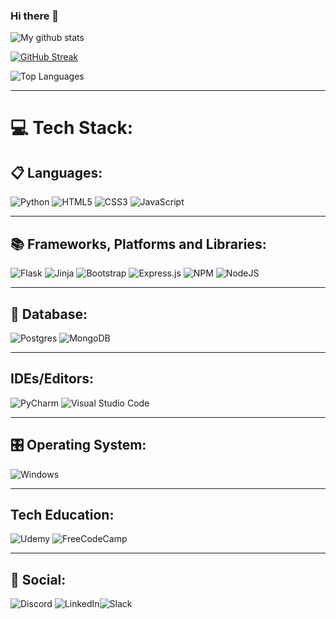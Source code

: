 ### Hi there 👋


![My github stats](https://github-readme-stats.vercel.app/api?username=CiscoMerchan&count_private=true&theme=github_dark&show_icons=true&hide=prs,issues,contribs)

[![GitHub Streak](http://github-readme-streak-stats.herokuapp.com?user=CiscoMerchan&theme=dark&background=0D1116&ring=4B8FDA&fire=4B8FDA&currStreakLabel=4B8FDA)](https://git.io/streak-stats)

![Top Languages](https://github-readme-stats.vercel.app/api/top-langs/?username=CiscoMerchan&layout=compact&theme=github_dark&count_private=true)

<hr noshade>



# 💻 Tech Stack:
  ## 📋 Languages:
 ![Python](https://img.shields.io/badge/python-3670A0?style=for-the-badge&logo=python&logoColor=ffdd54) ![HTML5](https://img.shields.io/badge/html5-%23E34F26.svg?style=for-the-badge&logo=html5&logoColor=white) ![CSS3](https://img.shields.io/badge/css3-%231572B6.svg?style=flat&logo=css3&logoColor=white) ![JavaScript](https://img.shields.io/badge/javascript-%23323330.svg?style=flat&logo=javascript&logoColor=%23F7DF1E)  <hr color="#13005A">

## 📚 Frameworks, Platforms and Libraries:
![Flask](https://img.shields.io/badge/flask-%23000.svg?style=for-the-badge&logo=flask&logoColor=white) ![Jinja](https://img.shields.io/badge/jinja-white.svg?style=for-the-badge&logo=jinja&logoColor=black) ![Bootstrap](https://img.shields.io/badge/bootstrap-%23563D7C.svg?style=flat&logo=bootstrap&logoColor=white) ![Express.js](https://img.shields.io/badge/express.js-%23404d59.svg?style=flat&logo=express&logoColor=%2361DAFB) ![NPM](https://img.shields.io/badge/NPM-%23000000.svg?style=flat&logo=npm&logoColor=white) ![NodeJS](https://img.shields.io/badge/node.js-6DA55F?style=flat&logo=node.js&logoColor=white) <hr>

## 💾 Database:
![Postgres](https://img.shields.io/badge/postgres-%23316192.svg?style=for-the-badge&logo=postgresql&logoColor=white) ![MongoDB](https://img.shields.io/badge/MongoDB-%234ea94b.svg?style=flat&logo=mongodb&logoColor=white) <hr>

## IDEs/Editors:
![PyCharm](https://img.shields.io/badge/pycharm-143?style=for-the-badge&logo=pycharm&logoColor=black&color=black&labelColor=green) ![Visual Studio Code](https://img.shields.io/badge/Visual%20Studio%20Code-0078d7.svg?style=for-the-badge&logo=visual-studio-code&logoColor=white)<hr>

 ## 🎛️ Operating System:
![Windows](https://img.shields.io/badge/Windows-0078D6?style=for-the-badge&logo=windows&logoColor=white)<hr>

 ## Tech Education:
![Udemy](https://img.shields.io/badge/Udemy-A435F0?style=for-the-badge&logo=Udemy&logoColor=white) ![FreeCodeCamp](https://img.shields.io/badge/Freecodecamp-%23123.svg?&style=for-the-badge&logo=freecodecamp&logoColor=green) <hr>

 ## 💬 Social:
![Discord](https://img.shields.io/badge/Discord-%235865F2.svg?style=for-the-badge&logo=discord&logoColor=white) ![LinkedIn](https://img.shields.io/badge/linkedin-%230077B5.svg?style=for-the-badge&logo=linkedin&logoColor=white)![Slack](https://img.shields.io/badge/Slack-4A154B?style=for-the-badge&logo=slack&logoColor=white)
<!--
**CiscoMerchan/CiscoMerchan** is a ✨ _special_ ✨ repository because its `README.md` (this file) appears on your GitHub profile.

Here are some ideas to get you started:

- 🔭 I’m currently working on ...
- 🌱 I’m currently learning ...
- 👯 I’m looking to collaborate on ...
- 🤔 I’m looking for help with ...
- 💬 Ask me about ...
- 📫 How to reach me: ...
- 😄 Pronouns: ...
- ⚡ Fun fact: ...
-->
